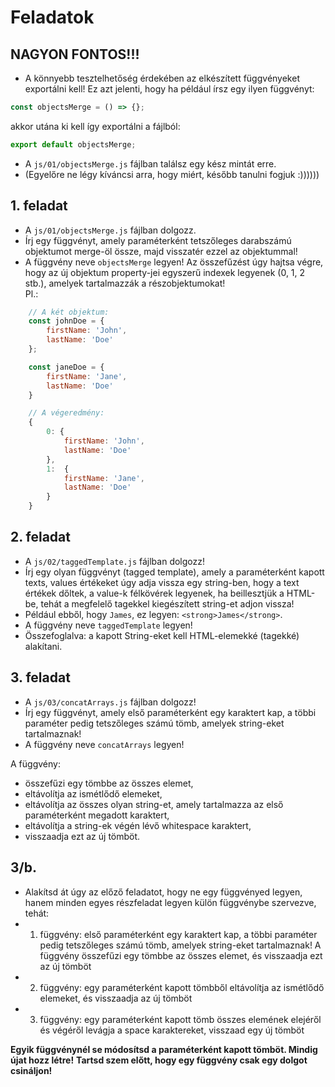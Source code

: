 
# Feladatok

## NAGYON FONTOS!!!
- A könnyebb tesztelhetőség érdekében az elkészített függvényeket exportálni 
kell! Ez azt jelenti, hogy ha például írsz egy ilyen függvényt:
```javascript
const objectsMerge = () => {};
```
akkor utána ki kell így exportálni a fájlból:
```javascript
export default objectsMerge;
```
- A `js/01/objectsMerge.js` fájlban találsz egy kész mintát erre.
- (Egyelőre ne légy kíváncsi arra, hogy miért, később tanulni fogjuk :))))))

## 1. feladat
- A `js/01/objectsMerge.js` fájlban dolgozz.
- Írj egy függvényt, amely paraméterként tetszőleges darabszámú objektumot 
merge-öl össze, majd visszatér ezzel az objektummal!
- A függvény neve `objectsMerge` legyen!
Az összefűzést úgy hajtsa végre, hogy az új objektum property-jei egyszerű indexek legyenek (0, 1, 2 stb.), amelyek tartalmazzák 
a részobjektumokat!  
Pl.: 

```JavaScript
    // A két objektum:
    const johnDoe = { 
        firstName: 'John',
        lastName: 'Doe'
    };

    const janeDoe = { 
        firstName: 'Jane',
        lastName: 'Doe'
    }

    // A végeredmény:
    {
        0: { 
            firstName: 'John',
            lastName: 'Doe'
        },
        1:  { 
            firstName: 'Jane',
            lastName: 'Doe'
        }
    }
```

## 2. feladat
- A `js/02/taggedTemplate.js` fájlban dolgozz!
- Írj egy olyan függvényt (tagged template), amely a paraméterként kapott texts, values értékeket úgy adja vissza egy string-ben, hogy 
a text értékek dőltek, a value-k félkövérek legyenek, ha beillesztjük a HTML-be, tehát a megfelelő tagekkel kiegészített string-et adjon vissza!
- Például ebből, hogy `James`, ez legyen: `<strong>James</strong>`.
- A függvény neve `taggedTemplate` legyen!
- Összefoglalva: a kapott String-eket kell HTML-elemekké (tagekké) alakítani.

## 3. feladat
- A `js/03/concatArrays.js` fájlban dolgozz!
- Írj egy függvényt, amely első paraméterként egy karaktert kap, a többi paraméter pedig tetszőleges számú tömb, amelyek string-eket tartalmaznak!  
- A függvény neve `concatArrays` legyen! 

A függvény:
   - összefűzi egy tömbbe az összes elemet,
   - eltávolítja az ismétlődő elemeket,
   - eltávolítja az összes olyan string-et, amely tartalmazza az első paraméterként megadott karaktert,
   - eltávolítja a string-ek végén lévő whitespace karaktert,
   - visszaadja ezt az új tömböt.

## 3/b. 
- Alakítsd át úgy az előző feladatot, hogy ne egy függvényed legyen, hanem minden egyes részfeladat legyen külön függvénybe szervezve, tehát:
- 1. függvény: első paraméterként egy karaktert kap, a többi paraméter pedig tetszőleges számú tömb, amelyek string-eket tartalmaznak! A függvény összefűzi egy tömbbe az összes elemet, és visszaadja ezt az új tömböt
- 2. függvény: egy paraméterként kapott tömbből eltávolítja az ismétlődő elemeket, és visszaadja az új tömböt
- 3. függvény: egy paraméterként kapott tömb összes elemének elejéről és végéről levágja a space karaktereket, visszaad egy új tömböt

**Egyik függvénynél se módosítsd a paraméterként kapott tömböt. Mindig újat hozz létre!** 
**Tartsd szem előtt, hogy egy függvény csak egy dolgot csináljon!**
